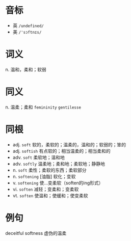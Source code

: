 # 音标

- 英 `/undefined/`
- 美 `/'sɔftnɪs/`

# 词义

n. 温和，柔和；软弱


# 同义

n. 温柔；柔和
`femininity` `gentilesse`

# 同根

- adj. `soft` 软的，柔软的；温柔的，温和的；软弱的；笨的
- adj. `softish` 有点软的；相当温柔的；相当柔和的
- adv. `soft` 柔软地；温和地
- adv. `softly` 温柔地；柔和地；柔软地；静静地
- n. `soft` 柔性；柔软的东西；柔软部分
- n. `softening` [油脂] 软化；变软
- v. `softening` 使…变柔软（soften的ing形式）
- vi. `soften` 减轻；变柔和；变柔软
- vt. `soften` 使温和；使缓和；使变柔软

# 例句

deceitful softness
虚伪的温柔



